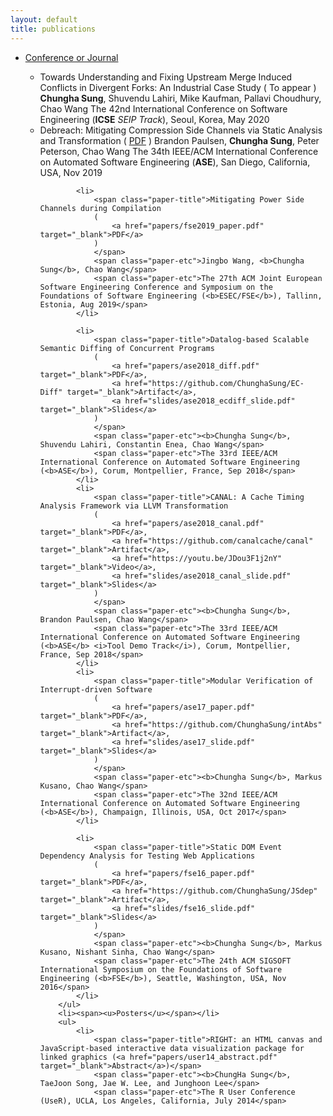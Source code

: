 ```yaml
---
layout: default
title: publications
---
```

<div class="chungha-pub">
    <ul>
    <li>
    <span><u>Conference or Journal</u></span>
    </li>
        <ul>
            <li>
                <span class="paper-title">Towards Understanding and Fixing Upstream Merge Induced Conflicts in Divergent Forks: An Industrial Case Study 
                (
                 To appear
                )
                </span>
                <span class="paper-etc"><b>Chungha Sung</b>, Shuvendu Lahiri, Mike Kaufman, Pallavi Choudhury, Chao Wang</span>
                <span class="paper-etc">The 42nd International Conference on Software Engineering (<b>ICSE</b> <i>SEIP Track</i>), Seoul, Korea, May 2020</span>
            </li>
            <li>
                <span class="paper-title">Debreach: Mitigating Compression Side Channels via Static Analysis and Transformation 
                (
                    <a href="papers/ase2019_debreach.pdf" target="_blank">PDF</a>
                )
                </span>
                <span class="paper-etc">Brandon Paulsen, <b>Chungha Sung</b>, Peter Peterson, Chao Wang</span>
                <span class="paper-etc">The 34th IEEE/ACM International Conference on Automated Software Engineering (<b>ASE</b>), San Diego, California, USA, Nov 2019</span>
            </li>

            <li>
                <span class="paper-title">Mitigating Power Side Channels during Compilation 
                (
                    <a href="papers/fse2019_paper.pdf" target="_blank">PDF</a>
                )
                </span>
                <span class="paper-etc">Jingbo Wang, <b>Chungha Sung</b>, Chao Wang</span>
                <span class="paper-etc">The 27th ACM Joint European Software Engineering Conference and Symposium on the Foundations of Software Engineering (<b>ESEC/FSE</b>), Tallinn, Estonia, Aug 2019</span>
            </li>

            <li>
                <span class="paper-title">Datalog-based Scalable Semantic Diffing of Concurrent Programs
                (
                    <a href="papers/ase2018_diff.pdf" target="_blank">PDF</a>,
                    <a href="https://github.com/ChunghaSung/EC-Diff" target="_blank">Artifact</a>, 
                    <a href="slides/ase2018_ecdiff_slide.pdf" target="_blank">Slides</a>
                )
                </span>
                <span class="paper-etc"><b>Chungha Sung</b>, Shuvendu Lahiri, Constantin Enea, Chao Wang</span>
                <span class="paper-etc">The 33rd IEEE/ACM International Conference on Automated Software Engineering (<b>ASE</b>), Corum, Montpellier, France, Sep 2018</span>
            </li>
            <li>
                <span class="paper-title">CANAL: A Cache Timing Analysis Framework via LLVM Transformation
                (
                    <a href="papers/ase2018_canal.pdf" target="_blank">PDF</a>, 
                    <a href="https://github.com/canalcache/canal" target="_blank">Artifact</a>, 
                    <a href="https://youtu.be/JDou3F1j2nY" target="_blank">Video</a>, 
                    <a href="slides/ase2018_canal_slide.pdf" target="_blank">Slides</a>
                )
                </span>
                <span class="paper-etc"><b>Chungha Sung</b>, Brandon Paulsen, Chao Wang</span>
                <span class="paper-etc">The 33rd IEEE/ACM International Conference on Automated Software Engineering (<b>ASE</b> <i>Tool Demo Track</i>), Corum, Montpellier, France, Sep 2018</span>
            </li>
            <li>
                <span class="paper-title">Modular Verification of Interrupt-driven Software
                (
                    <a href="papers/ase17_paper.pdf" target="_blank">PDF</a>, 
                    <a href="https://github.com/ChunghaSung/intAbs" target="_blank">Artifact</a>,
                    <a href="slides/ase17_slide.pdf" target="_blank">Slides</a>
                )
                </span>
                <span class="paper-etc"><b>Chungha Sung</b>, Markus Kusano, Chao Wang</span>
                <span class="paper-etc">The 32nd IEEE/ACM International Conference on Automated Software Engineering (<b>ASE</b>), Champaign, Illinois, USA, Oct 2017</span>
            </li>

            <li>
                <span class="paper-title">Static DOM Event Dependency Analysis for Testing Web Applications
                (
                    <a href="papers/fse16_paper.pdf" target="_blank">PDF</a>, 
                    <a href="https://github.com/ChunghaSung/JSdep" target="_blank">Artifact</a>,
                    <a href="slides/fse16_slide.pdf" target="_blank">Slides</a>
                )
                </span>
                <span class="paper-etc"><b>Chungha Sung</b>, Markus Kusano, Nishant Sinha, Chao Wang</span>
                <span class="paper-etc">The 24th ACM SIGSOFT International Symposium on the Foundations of Software Engineering (<b>FSE</b>), Seattle, Washington, USA, Nov 2016</span>
            </li>
        </ul>
        <li><span><u>Posters</u></span></li>
        <ul>
            <li>
                <span class="paper-title">RIGHT: an HTML canvas and JavaScript-based interactive data visualization package for linked graphics (<a href="papers/user14_abstract.pdf" target="_blank">Abstract</a>)</span>
                <span class="paper-etc"><b>ChungHa Sung</b>, TaeJoon Song, Jae W. Lee, and Junghoon Lee</span>
                <span class="paper-etc">The R User Conference (UseR), UCLA, Los Angeles, California, July 2014</span>

<br>
</li></ul></ul>
</div>

